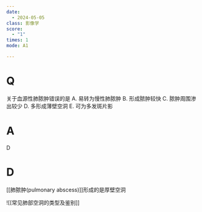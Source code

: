 ```yaml
---
date:
  - 2024-05-05
class: 影像学
score:
  - "1"
times: 1
mode: A1

---
```



# Q
关于血源性肺脓肿错误的是
A. 易转为慢性肺脓肿 
B. 形成脓肿较快 
C. 脓肿周围渗出较少
D. 多形成薄壁空洞 
E. 可为多发斑片影

# A

D


# D
[[肺脓肿(pulmonary abscess)]]形成的是厚壁空洞

![[常见肺部空洞的类型及鉴别]]
